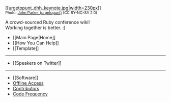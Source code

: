 [[[urgetopunt_dhh_keynote.jpg|width=230px]]](https://github.com/newhavenrb/conferences/wiki)
<br /><small>Photo: [John Parker (urgetopunt)](http://www.flickr.com/photos/urgetopunt/7132795497/in/set-72157629578123510) (CC BY-NC-SA 2.0)</small>

A crowd-sourced Ruby conference wiki!<br />
Working together is better.  :)

* [[Main Page|Home]]
* [[How You Can Help]]
* [[Template]]

---

* [[Speakers on Twitter]]

---

* [[Software]]
* [Offline Access](https://github.com/newhavenrb/conferences/wiki/_access)
* [Contributors](https://github.com/newhavenrb/conferences/graphs/contributors)
* [Code Frequency](https://github.com/newhavenrb/conferences/graphs/code-frequency)
